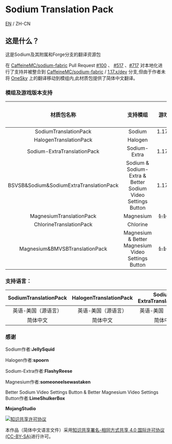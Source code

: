 # Sodium Translation Pack

[EN](README-EN.md) / ZH-CN
## 这是什么？

这是Sodium及其附属和Forge分支的翻译资源包

在 [CaffeineMC/sodium-fabric](https://github.com/CaffeineMC/sodium-fabric) Pull Request [#100](https://github.com/CaffeineMC/sodium-fabric/pull/100) 、 [#517](https://github.com/CaffeineMC/sodium-fabric/pull/517) 、[#717](https://github.com/CaffeineMC/sodium-fabric/pull/717) 对本地化进行了支持并被整合到 [CaffeineMC/sodium-fabric](https://github.com/CaffeineMC/sodium-fabric) / [1.17.x/dev](https://github.com/CaffeineMC/sodium-fabric/tree/1.17.x/dev) 分支,但由于作者未将 [OneSky](https://jellysquid.oneskyapp.com/collaboration/project?id=366422) 上的翻译移动到模组内,此材质包提供了简体中文翻译。

### 模组及游戏版本支持

|               材质包名称                |                          支持模组                           |   游戏版本支持   | 模组加载器 |
| :-------------------------------------: | :---------------------------------------------------------: | :--------------: | :--------: |
|          SodiumTranslationPack          |                           Sodium                            |  1.17.x&1.18.x   |   Fabric   |
|         HalogenTranslationPack          |                           Halogen                           |      1.16.x      |   Forge    |
|       Sodium-ExtraTranslationPack       |                        Sodium-Extra                         |  1.17.x&1.18.x   |   Fabric   |
| BSVSB&Sodium&SodiumExtraTranslationPack | Sodium & Sodium-Extra & Better Sodium Video Settings Button |  1.17.x&1.18.x   |   Fabric   |
|        MagnesiumTranslationPack         |                          Magnesium                          | ~~1.16.5~~1.18.x |   Forge    |
|         ChlorineTranslationPack         |                          Chlorine                           |      1.16.x      |   Forge    |
|     Magnesium&BMVSBTranslationPack      |     Magnesium & Better Magnesium Video Settings Button      | ~~1.16.5~~1.18.x |   Forge    |



### 支持语言：

| SodiumTranslationPack | HalogenTranslationPack | Sodium-ExtraTranslationPack | MagnesiumTranslationPack | ChlorineTranslationPack | BSVSB&Sodium&SodiumExtraTranslationPack | Magnesium&BMVSBTranslationPack |
| :-------------------: | :--------------------: | :-------------------------: | :----------------------: | :---------------------: | :-------------------------------------: | :----------------------------: |
|  英语-美国（源语言）  |  英语-美国（源语言）   |     英语-美国（源语言）     |   英语-美国（源语言）    |   英语-美国（源语言）   |           英语-美国（源语言）           |      英语-美国（源语言）       |
|       简体中文        |        简体中文        |          简体中文           |         简体中文         |        简体中文         |                简体中文                 |            简体中文            |




### 感谢

Sodium作者:**JellySquid**

Halogen作者:**spoorn**

Sodium-Extra作者:**FlashyReese**

Magnesium作者:**someoneelsewastaken**

Better Sodium Video Settings Button & Better Magnesium Video Settings Button作者:**LimeShulkerBox**

**MojangStudio**



<a rel="license" href="http://creativecommons.org/licenses/by-sa/4.0/"><img alt="知识共享许可协议" style="border-width:0" src="https://i.creativecommons.org/l/by-sa/4.0/88x31.png" /></a>

本作品（简体中文语言文件）采用<a rel="license" href="http://creativecommons.org/licenses/by-sa/4.0/">知识共享署名-相同方式共享 4.0 国际许可协议(CC-BY-SA)</a>进行许可。

